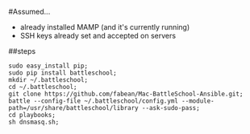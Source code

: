 #Assumed...

* already installed MAMP (and it's currently running)
* SSH keys already set and accepted on servers

##steps
```
sudo easy_install pip;
sudo pip install battleschool;
mkdir ~/.battleschool;
cd ~/.battleschool;
git clone https://github.com/fabean/Mac-BattleSchool-Ansible.git;
battle --config-file ~/.battleschool/config.yml --module-path=/usr/share/battleschool/library --ask-sudo-pass;
cd playbooks;
sh dnsmasq.sh;
```
